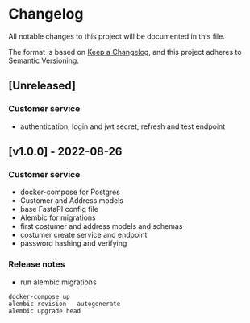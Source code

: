 # Changelog
All notable changes to this project will be documented in this file.

The format is based on [Keep a Changelog](https://keepachangelog.com/en/1.0.0/),
and this project adheres to [Semantic Versioning](https://semver.org/spec/v2.0.0.html).

## [Unreleased]
### Customer service
- authentication, login and jwt secret, refresh and test endpoint

## [v1.0.0] - 2022-08-26
### Customer service
- docker-compose for Postgres
- Customer and Address models
- base FastaPI config file
- Alembic for migrations
- first costumer and address models and schemas
- costumer create service and endpoint
- password hashing and verifying

### Release notes
- run alembic migrations 
```shell
docker-compose up
alembic revision --autogenerate
alembic upgrade head
```
